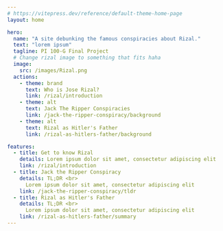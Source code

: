 ```yaml
---
# https://vitepress.dev/reference/default-theme-home-page
layout: home

hero:
  name: "A site debunking the famous conspiracies about Rizal."
  text: "lorem ipsum"
  tagline: PI 100-G Final Project
  # Change rizal image to something that fits haha
  image:
    src: /images/Rizal.png
  actions:
    - theme: brand
      text: Who is Jose Rizal?
      link: /rizal/introduction
    - theme: alt
      text: Jack The Ripper Conspiracies
      link: /jack-the-ripper-conspiracy/background
    - theme: alt
      text: Rizal as Hitler's Father
      link: /rizal-as-hitlers-father/background

features:
  - title: Get to know Rizal
    details: Lorem ipsum dolor sit amet, consectetur adipiscing elit
    link: /rizal/introduction
  - title: Jack the Ripper Conspiracy
    details: TL;DR <br>
      Lorem ipsum dolor sit amet, consectetur adipiscing elit
    link: /jack-the-ripper-conspiracy/tldr
  - title: Rizal as Hitler's Father
    details: TL;DR <br>
      Lorem ipsum dolor sit amet, consectetur adipiscing elit
    link: /rizal-as-hitlers-father/summary
---
```

